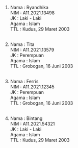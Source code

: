 1. Nama   : Ryandhika<br>
   NIM    : A11.2021.13498<br>
   JK     : Laki - Laki<br>
   Agama  : Islam<br>
   TTL    : Kudus, 29 Maret 2003<br><br>
 
2. Nama   : Tita<br>
   NIM    : A11.2021.13579<br>
   JK     : Perempuan<br>
   Agama  : Islam<br>
   TTL    : Grobogan, 16 Juni 2003<br><br>
 
3. Nama   : Ferris<br>
   NIM    : A11.2021.12345<br>
   JK     : Perempuan<br>
   Agama  : Islam<br>
   TTL    : Grobogan, 16 Juni 2003<br><br>
 
4. Nama   : Bintang<br>
   NIM    : A11.2021.54321<br>
   JK     : Laki - Laki<br>
   Agama  : Islam<br>
   TTL    : Kudus, 29 Maret 2003<br>
